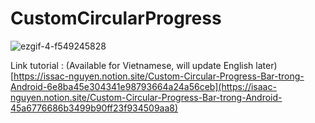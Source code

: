 # CustomCircularProgress

![ezgif-4-f549245828](https://user-images.githubusercontent.com/57831153/180266110-c0ed7b71-27ab-42a5-b4d7-82310d28b6bc.gif)

Link tutorial : (Available for Vietnamese, will update English later)
[https://issac-nguyen.notion.site/Custom-Circular-Progress-Bar-trong-Android-6e8ba45e304341e98793664a24a56ceb](https://isaac-nguyen.notion.site/Custom-Circular-Progress-Bar-trong-Android-45a6776686b3499b90ff23f934509aa8)
